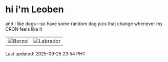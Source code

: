 # hi i'm Leoben

and i like dogs—so have some random dog pics that change whenever my CRON feels like it

|  |  |
|--------|----------|
| ![Borzoi](https://random-dog-vercel.vercel.app/api/random-borzoi?v=1758815688) | ![Labrador](https://random-dog-vercel.vercel.app/api/random-labrador?v=1758815688) |

Last updated: 2025-09-25 23:54 PHT
